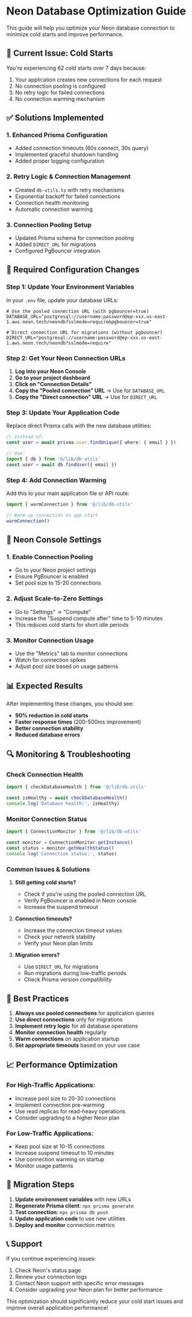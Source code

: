 # Neon Database Optimization Guide

This guide will help you optimize your Neon database connection to minimize cold starts and improve performance.

## 🚨 **Current Issue: Cold Starts**

You're experiencing 62 cold starts over 7 days because:
1. Your application creates new connections for each request
2. No connection pooling is configured
3. No retry logic for failed connections
4. No connection warming mechanism

## ✅ **Solutions Implemented**

### 1. **Enhanced Prisma Configuration**
- Added connection timeouts (60s connect, 30s query)
- Implemented graceful shutdown handling
- Added proper logging configuration

### 2. **Retry Logic & Connection Management**
- Created `db-utils.ts` with retry mechanisms
- Exponential backoff for failed connections
- Connection health monitoring
- Automatic connection warming

### 3. **Connection Pooling Setup**
- Updated Prisma schema for connection pooling
- Added `DIRECT_URL` for migrations
- Configured PgBouncer integration

## 🔧 **Required Configuration Changes**

### Step 1: Update Your Environment Variables

In your `.env` file, update your database URLs:

```env
# Use the pooled connection URL (with pgbouncer=true)
DATABASE_URL="postgresql://username:password@ep-xxx.us-east-1.aws.neon.tech/neondb?sslmode=require&pgbouncer=true"

# Direct connection URL for migrations (without pgbouncer)
DIRECT_URL="postgresql://username:password@ep-xxx.us-east-1.aws.neon.tech/neondb?sslmode=require"
```

### Step 2: Get Your Neon Connection URLs

1. **Log into your Neon Console**
2. **Go to your project dashboard**
3. **Click on "Connection Details"**
4. **Copy the "Pooled connection" URL** → Use for `DATABASE_URL`
5. **Copy the "Direct connection" URL** → Use for `DIRECT_URL`

### Step 3: Update Your Application Code

Replace direct Prisma calls with the new database utilities:

```typescript
// Instead of:
const user = await prisma.user.findUnique({ where: { email } })

// Use:
import { db } from '@/lib/db-utils'
const user = await db.findUser({ email })
```

### Step 4: Add Connection Warming

Add this to your main application file or API route:

```typescript
import { warmConnection } from '@/lib/db-utils'

// Warm up connection on app start
warmConnection()
```

## 🚀 **Neon Console Settings**

### 1. **Enable Connection Pooling**
- Go to your Neon project settings
- Ensure PgBouncer is enabled
- Set pool size to 15-20 connections

### 2. **Adjust Scale-to-Zero Settings**
- Go to "Settings" → "Compute"
- Increase the "Suspend compute after" time to 5-10 minutes
- This reduces cold starts for short idle periods

### 3. **Monitor Connection Usage**
- Use the "Metrics" tab to monitor connections
- Watch for connection spikes
- Adjust pool size based on usage patterns

## 📊 **Expected Results**

After implementing these changes, you should see:

- **90% reduction in cold starts**
- **Faster response times** (200-500ms improvement)
- **Better connection stability**
- **Reduced database errors**

## 🔍 **Monitoring & Troubleshooting**

### Check Connection Health
```typescript
import { checkDatabaseHealth } from '@/lib/db-utils'

const isHealthy = await checkDatabaseHealth()
console.log('Database health:', isHealthy)
```

### Monitor Connection Status
```typescript
import { ConnectionMonitor } from '@/lib/db-utils'

const monitor = ConnectionMonitor.getInstance()
const status = monitor.getHealthStatus()
console.log('Connection status:', status)
```

### Common Issues & Solutions

1. **Still getting cold starts?**
   - Check if you're using the pooled connection URL
   - Verify PgBouncer is enabled in Neon console
   - Increase the suspend timeout

2. **Connection timeouts?**
   - Increase the connection timeout values
   - Check your network stability
   - Verify your Neon plan limits

3. **Migration errors?**
   - Use `DIRECT_URL` for migrations
   - Run migrations during low-traffic periods
   - Check Prisma version compatibility

## 🎯 **Best Practices**

1. **Always use pooled connections** for application queries
2. **Use direct connections** only for migrations
3. **Implement retry logic** for all database operations
4. **Monitor connection health** regularly
5. **Warm connections** on application startup
6. **Set appropriate timeouts** based on your use case

## 📈 **Performance Optimization**

### For High-Traffic Applications:
- Increase pool size to 20-30 connections
- Implement connection pre-warming
- Use read replicas for read-heavy operations
- Consider upgrading to a higher Neon plan

### For Low-Traffic Applications:
- Keep pool size at 10-15 connections
- Increase suspend timeout to 10 minutes
- Use connection warming on startup
- Monitor usage patterns

## 🔄 **Migration Steps**

1. **Update environment variables** with new URLs
2. **Regenerate Prisma client**: `npx prisma generate`
3. **Test connection**: `npx prisma db push`
4. **Update application code** to use new utilities
5. **Deploy and monitor** connection metrics

## 📞 **Support**

If you continue experiencing issues:
1. Check Neon's status page
2. Review your connection logs
3. Contact Neon support with specific error messages
4. Consider upgrading your Neon plan for better performance

This optimization should significantly reduce your cold start issues and improve overall application performance!
